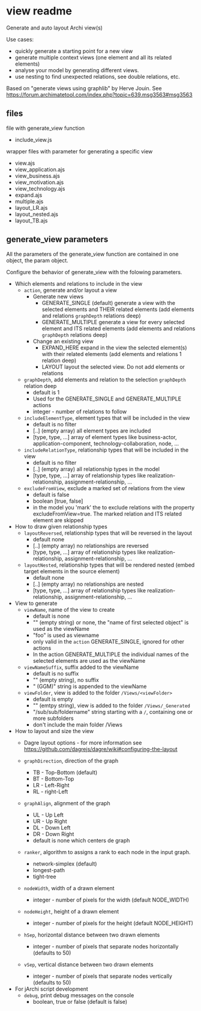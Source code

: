 # view readme

Generate and auto layout Archi view(s)

Use cases:

- quickly generate a starting point for a new view
- generate multiple context views (one element and all its related elements)
- analyse your model by generating different views.
- use nesting to find unexpected relations, see double relations, etc.

Based on "generate views using graphlib" by Herve Jouin.
See https://forum.archimatetool.com/index.php?topic=639.msg3563#msg3563

## files

file with generate_view function

- include_view.js

wrapper files with parameter for generating a specific view

- view.ajs
- view_application.ajs
- view_business.ajs
- view_motivation.ajs
- view_technology.ajs
- expand.ajs
- multiple.ajs
- layout_LR.ajs
- layout_nested.ajs
- layout_TB.ajs

## generate_view parameters

All the parameters of the generate_view function are contained in one object, the param object.

Configure the behavior of generate_view with the folowing parameters.

- Which elements and relations to include in the view
  - `action`, generate and/or layout a view
    - Generate new views
      - GENERATE_SINGLE (default)
        generate a view with the selected elements and THEIR related elements (add elements and relations `graphDepth` relations deep)
      - GENERATE_MULTIPLE
        generate a view for every selected element and ITS related elements (add elements and relations `graphDepth` relations deep)
    - Change an existing view
      - EXPAND_HERE
        expand in the view the selected element(s) with their related elements (add elements and relations 1 relation deep)
      - LAYOUT
        layout the selected view. Do not add elements or relations
  - `graphDepth`, add elements and relation to the selection `graphDepth` relation deep
    - default is 1
    - Used for the GENERATE_SINGLE and GENERATE_MULTIPLE actions
    - integer -  number of relations to follow
  - `includeElementType`, element types that will be included in the view
    - default is no filter
    - [..] (empty array) all element types are included
    - [type, type, ...] array of element types like business-actor, application-component, technology-collaboration, node, ...
  - `includeRelationType`, relationship types that will be included in the view
    - default is no filter
    - [..] (empty array) all relationship types in the model
    - [type, type, ...] array of relationship types like realization-relationship, assignment-relationship, ...
  - `excludeFromView`, exclude a marked set of relations from the view
    - default is false
    - boolean [true, false]
    - in the model you 'mark' the to exclude relations with the property excludeFromView=true. The marked relation and ITS related element are skipped
- How to draw given relationship types
  - `layoutReversed`, relationship types that will be reversed in the layout
    - default none
    - [..] (empty array) no relationships are reversed
    - [type, type, ...] array of relationship types like realization-relationship, assignment-relationship, ...
  - `layoutNested`, relationship types that will be rendered nested (embed target elements in the source element)
    - default none
    - [..] (empty array) no relationships are nested
    - [type, type, ...] array of relationship types like realization-relationship, assignment-relationship, ...
- View to generate
  - `viewName`, name of the view to create
    - default is none
    - "" (empty string) or none, the "name of first selected object" is used as the viewName
    - "foo" is used as viewname
    - only valid in the `action` GENERATE_SINGLE, ignored for other actions
    - In the action GENERATE_MULTIPLE the individual names of the selected elements are used as the viewName
  - `viewNameSuffix`, suffix added to the viewName
    - default is no suffix
    - "" (empty string), no suffix
    - " (GGM)" string is appended to the viewName
  - `viewFolder`, view is added to the folder `/Views/<viewFolder>`
    - default is empty
    - "" (emtpy string), view is added to the folder `/Views/_Generated`
    - "/sub/sub/foldername" string starting with a `/`, containing one or more subfolders
    - don't include the main folder /Views
- How to layout and size the view
  - Dagre layout options - for more information see <https://github.com/dagrejs/dagre/wiki#configuring-the-layout>
  - `graphDirection`, direction of the graph
    - TB -   Top-Bottom (default)
    - BT -   Bottom-Top
    - LR -   Left-Right
    - RL -   right-Left
  - `graphAlign`, alignment of the graph
    - UL -   Up Left
    - UR -   Up Right
    - DL -   Down Left
    - DR -   Down Right
    - default is none which centers de graph
  - `ranker`, algorithm to assigns a rank to each node in the input graph.
    - network-simplex (default)
    - longest-path
    - tight-tree

  - `nodeWidth`, width of a drawn element
    - integer - number of pixels for the width (default NODE_WIDTH)
  - `nodeHeight`, height of a drawn element
    - integer - number of pixels for the height (default NODE_HEIGHT)
  - `hSep`, horizontal distance between two drawn elements
    - integer - number of pixels that separate nodes horizontally  (defaults to 50)
  - `vSep`, vertical distance between two drawn elements
    - integer - number of pixels that separate nodes vertically  (defaults to 50)
- For jArchi script development
  - `debug`, print debug messages on the console
    - boolean, true or false  (default is false)